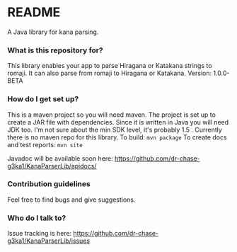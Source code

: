 # README #

A Java library for kana parsing.

### What is this repository for? ###

This library enables your app to parse Hiragana or Katakana strings to romaji.
It can also parse from romaji to Hiragana or Katakana.
Version: 1.0.0-BETA

### How do I get set up? ###

This is a maven project so you will need maven. The project is set up to create a JAR file with dependencies.
Since it is written in Java you will need JDK too. I'm not sure about the min SDK level, it's probably 1.5 .
Currently there is no maven repo for this library.
To build: 
`mvn package`
To create docs and test reports:
`mvn site`

Javadoc will be available soon here:
https://github.com/dr-chase-g3ka1/KanaParserLib/apidocs/

### Contribution guidelines ###

Feel free to find bugs and give suggestions.

### Who do I talk to? ###

Issue tracking is here:
https://github.com/dr-chase-g3ka1/KanaParserLib/issues